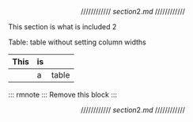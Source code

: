 $$////////////~section2.md~////////////$$

This section is what is included 2

Table: table without setting column widths

| This | is |       |
|:-----|:---|:------|
|      | a  | table |

::: rmnote :::
Remove this block
:::

$$////////////~section2.md~////////////$$
